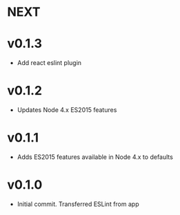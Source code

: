 # NEXT

# v0.1.3
- Add react eslint plugin

# v0.1.2
- Updates Node 4.x ES2015 features

# v0.1.1
- Adds ES2015 features available in Node 4.x to defaults

# v0.1.0
- Initial commit. Transferred ESLint from app
